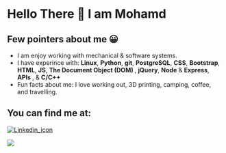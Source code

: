 
<h1> Hello There &#128075 I am Mohamd </h1>
<h2>Few pointers about me &#128512</h2>

<ul>


<li>
  I am enjoy working with mechanical & software systems.
</li>
  
<li>
I have experince with: <b>Linux</b>, <b>Python</b>, <b>git</b>, <b>PostgreSQL</b>, <b>CSS</b>, <b>Bootstrap</b>, <b>HTML</b>, <b>JS</b>, <b>The Document Object (DOM) </b>, <b>jQuery</b>, <b>Node</b> & <b>Express</b>, <b> APIs </b>, & <b> C/C++ </b>
</li>

<li>
Fun facts about me: I love working out, 3D printing, camping, coffee, and travelling. 
  </li>
</ul>

<h2>You can find me at:</h2>
<a href="https://www.linkedin.com/in/mohamd-imad-a2196b89/"><img src="https://content.linkedin.com/content/dam/me/business/en-us/amp/brand-site/v2/bg/LI-Bug.svg.original.svg" alt="Linkedin_icon">
</a>

<a href="https://scholar.google.com/citations?user=jIMbjc8AAAAJ&hl=en"><img src="https://scholar.google.ca/intl/en/scholar/images/1x/scholar_logo_64dp.png">
</a>
